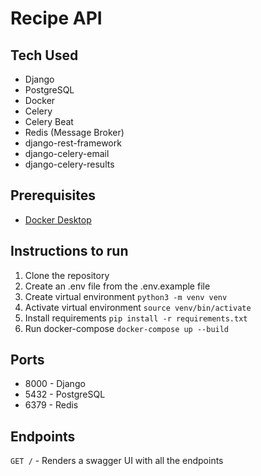 # Recipe API

## Tech Used
- Django
- PostgreSQL
- Docker
- Celery
- Celery Beat
- Redis (Message Broker)
- django-rest-framework
- django-celery-email
- django-celery-results

## Prerequisites
- [Docker Desktop](https://docs.docker.com/get-docker/)

## Instructions to run
1. Clone the repository
2. Create an .env file from the .env.example file
3. Create virtual environment `python3 -m venv venv`
4. Activate virtual environment `source venv/bin/activate`
5. Install requirements `pip install -r requirements.txt`
6. Run docker-compose `docker-compose up --build`

## Ports
- 8000 - Django
- 5432 - PostgreSQL
- 6379 - Redis

## Endpoints
`GET /` - Renders a swagger UI with all the endpoints